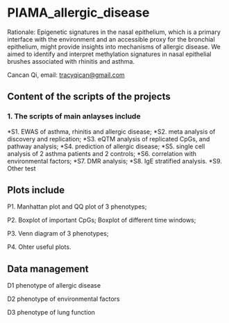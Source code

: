 # PIAMA_allergic_disease
Rationale: Epigenetic signatures in the nasal epithelium, which is a primary
interface with the environment and an accessible proxy for the bronchial
epithelium, might provide insights into mechanisms of allergic disease. We aimed
to identify and interpret methylation signatures in nasal epithelial brushes
associated with rhinitis and asthma.

Cancan Qi, email: tracyqican@gmail.com

## Content of the scripts of the projects
### 1. The scripts of main anlayses include
*S1. EWAS of asthma, rhinitis and allergic disease;
*S2. meta analysis of discovery and replication;
*S3. eQTM analysis of replicated CpGs, and pathway analysis;
*S4. prediction of allergic disease;
*S5. single cell analysis of 2 asthma patients and 2 controls;
*S6. correlation with environmental factors;
*S7. DMR analysis;
*S8. IgE stratified analysis.
*S9. Other test

## Plots include

P1. Manhattan plot and QQ plot of 3 phenotypes;

P2. Boxplot of important CpGs; Boxplot of different time windows;

P3. Venn diagram of 3 phenotypes;

P4. Ohter useful plots.

## Data management

D1 phenotype of allergic disease

D2 phenotype of environmental factors

D3 phenotype of lung function


